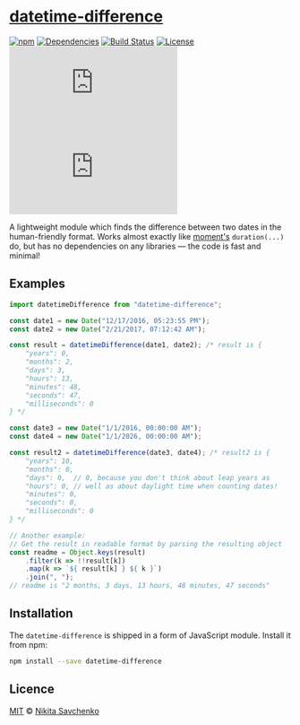# [datetime-difference](https://www.npmjs.com/package/datetime-difference)

[![npm](https://img.shields.io/npm/v/datetime-difference.svg)](https://www.npmjs.com/package/datetime-difference)
[![Dependencies](https://img.shields.io/badge/dependencies-none-brightgreen.svg)](http://npm.anvaka.com/#/view/2d/datetime-difference)
[![Build Status](https://travis-ci.org/ZitRos/datetime-difference.svg?branch=master)](https://travis-ci.org/ZitRos/datetime-difference)
[![License](https://img.shields.io/github/license/zitros/datetime-difference.svg)](LICENSE)
[![File Size](http://img.badgesize.io/ZitRos/datetime-difference/master/index.js)](https://github.com/ZitRos/datetime-difference/blob/master/index.js)
[![File Size (GZip)](http://img.badgesize.io/ZitRos/datetime-difference/master/index.js?compression=gzip)](https://github.com/ZitRos/datetime-difference/blob/master/index.js)

A lightweight module which finds the difference between two dates in the human-friendly format. Works almost exactly like [moment's](https://www.npmjs.com/package/moment) `duration(...)` do, but has no dependencies on any libraries — the code is fast and minimal!

Examples
--------

```javascript
import datetimeDifference from "datetime-difference";

const date1 = new Date("12/17/2016, 05:23:55 PM");
const date2 = new Date("2/21/2017, 07:12:42 AM");

const result = datetimeDifference(date1, date2); /* result is {
    "years": 0,
    "months": 2,
    "days": 3,
    "hours": 13,
    "minutes": 48,
    "seconds": 47,
    "milliseconds": 0
} */

const date3 = new Date("1/1/2016, 00:00:00 AM");
const date4 = new Date("1/1/2026, 00:00:00 AM");

const result2 = datetimeDifference(date3, date4); /* result2 is {
    "years": 10,
    "months": 0,
    "days": 0,  // 0, because you don't think about leap years as 
    "hours": 0, // well as about daylight time when counting dates!
    "minutes": 0,
    "seconds": 0,
    "milliseconds": 0
} */

// Another example: 
// Get the result in readable format by parsing the resulting object
const readme = Object.keys(result)
    .filter(k => !!result[k])
    .map(k => `${ result[k] } ${ k }`)
    .join(", ");
// readme is "2 months, 3 days, 13 hours, 48 minutes, 47 seconds"
```

Installation
------------

The `datetime-difference` is shipped in a form of JavaScript module. Install it from npm:

```bash
npm install --save datetime-difference
```

Licence
-------

[MIT](LICENSE) © [Nikita Savchenko](https://nikita.tk)

